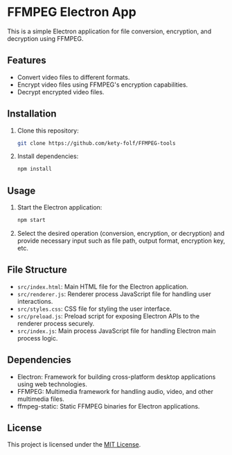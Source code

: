 # FFMPEG Electron App

This is a simple Electron application for file conversion, encryption, and decryption using FFMPEG.

## Features

- Convert video files to different formats.
- Encrypt video files using FFMPEG's encryption capabilities.
- Decrypt encrypted video files.

## Installation

1. Clone this repository:

    ```bash
    git clone https://github.com/kety-folf/FFMPEG-tools
    ```

2. Install dependencies:

    ```bash
    npm install
    ```

## Usage

1. Start the Electron application:

    ```bash
    npm start
    ```

2. Select the desired operation (conversion, encryption, or decryption) and provide necessary input such as file path, output format, encryption key, etc.

## File Structure

- `src/index.html`: Main HTML file for the Electron application.
- `src/renderer.js`: Renderer process JavaScript file for handling user interactions.
- `src/styles.css`: CSS file for styling the user interface.
- `src/preload.js`: Preload script for exposing Electron APIs to the renderer process securely.
- `src/index.js`: Main process JavaScript file for handling Electron main process logic.

## Dependencies

- Electron: Framework for building cross-platform desktop applications using web technologies.
- FFMPEG: Multimedia framework for handling audio, video, and other multimedia files.
- ffmpeg-static: Static FFMPEG binaries for Electron applications.

## License

This project is licensed under the [MIT License](LICENSE).
